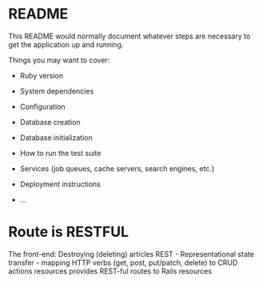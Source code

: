 # README

This README would normally document whatever steps are necessary to get the
application up and running.

Things you may want to cover:

* Ruby version

* System dependencies

* Configuration

* Database creation

* Database initialization

* How to run the test suite

* Services (job queues, cache servers, search engines, etc.)

* Deployment instructions

* ...

# Route is RESTFUL 

The front-end: Destroying (deleting) articles
REST - Representational state transfer - mapping HTTP verbs (get, post,
put/patch, delete) to CRUD actions
resources provides REST-ful routes to Rails resources

